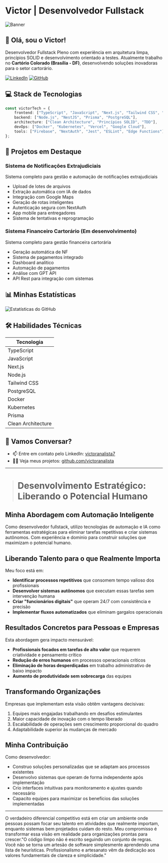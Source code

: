 # Victor | Desenvolvedor Fullstack

![Banner](https://img.shields.io/badge/Desenvolvedor-Fullstack-emerald?style=for-the-badge&logo=react)

## 👋 Olá, sou o Victor!

Desenvolvedor Fullstack Pleno com experiência em arquitetura limpa, princípios SOLID e desenvolvimento orientado a testes. Atualmente trabalho no **Cartório Colorado (Brasília - DF)**, desenvolvendo soluções inovadoras para o setor cartorário.

[![LinkedIn](https://img.shields.io/badge/LinkedIn-0077B5?style=for-the-badge&logo=linkedin&logoColor=white)](https://www.linkedin.com/in/victoranalista7/)
[![GitHub](https://img.shields.io/badge/GitHub-100000?style=for-the-badge&logo=github&logoColor=white)](https://github.com/victoranalista)

## 💻 Stack de Tecnologias

```typescript
const victorTech = {
    frontend: ["TypeScript", "JavaScript", "Next.js", "Tailwind CSS", "Shadcn UI"],
    backend: ["Node.js", "NestJS", "Prisma", "PostgreSQL"],
    architecture: ["Clean Architecture", "Princípios SOLID", "TDD"],
    devOps: ["Docker", "Kubernetes", "Vercel", "Google Cloud"],
    tools: ["Firebase", "NextAuth", "Jest", "ESLint", "Edge Functions"]
};
```

## 🚀 Projetos em Destaque

### Sistema de Notificações Extrajudiciais
Sistema completo para gestão e automação de notificações extrajudiciais

- Upload de lotes de arquivos
- Extração automática com IA de dados
- Integração com Google Maps
- Geração de rotas inteligentes
- Autenticação segura com NextAuth
- App mobile para entregadores
- Sistema de tentativas e reprogramação

### Sistema Financeiro Cartorário (Em desenvolvimento)
Sistema completo para gestão financeira cartorária

- Geração automática de NF
- Sistema de pagamentos integrado
- Dashboard analítico
- Automação de pagamentos
- Análise com GPT API
- API Rest para integração com sistemas

## 📊 Minhas Estatísticas

![Estatísticas do GitHub](https://github-readme-stats.vercel.app/api?username=victoranalista&show_icons=true&theme=tokyonight)

## 🛠️ Habilidades Técnicas

| Tecnologia |
|------------|
| TypeScript | 
| JavaScript | 
| Next.js | 
| Node.js | 
| Tailwind CSS | 
| PostgreSQL | 
| Docker | 
| Kubernetes | 
| Prisma | 
| Clean Architecture | 

## 💬 Vamos Conversar?

- 📫 Entre em contato pelo LinkedIn: [victoranalista7](https://www.linkedin.com/in/victoranalista7/)
- 👨‍💻 Veja meus projetos: [github.com/victoranalista](https://github.com/victoranalista)

---

> # Desenvolvimento Estratégico: Liberando o Potencial Humano

## Minha Abordagem com Automação Inteligente

Como desenvolvedor fullstack, utilizo tecnologias de automação e IA como ferramentas estratégicas para eliminar tarefas repetitivas e criar sistemas autônomos. Com experiência e dominio para construir soluções que maximizam o potencial humano.

## Liberando Talento para o que Realmente Importa

Meu foco está em:

- **Identificar processos repetitivos** que consomem tempo valioso dos profissionais
- **Desenvolver sistemas autônomos** que executam essas tarefas sem intervenção humana
- **Criar "funcionários digitais"** que operam 24/7 com consistência e precisão
- **Implementar fluxos automatizados** que eliminam gargalos operacionais

## Resultados Concretos para Pessoas e Empresas

Esta abordagem gera impacto mensurável:

- **Profissionais focados em tarefas de alto valor** que requerem criatividade e pensamento crítico
- **Redução de erros humanos** em processos operacionais críticos
- **Eliminação de horas desperdiçadas** em trabalho administrativo de baixo impacto
- **Aumento de produtividade sem sobrecarga** das equipes

## Transformando Organizações

Empresas que implementam esta visão obtêm vantagens decisivas:

1. Equipes mais engajadas trabalhando em desafios estimulantes
2. Maior capacidade de inovação com o tempo liberado
3. Escalabilidade de operações sem crescimento proporcional do quadro
4. Adaptabilidade superior às mudanças de mercado

## Minha Contribuição

Como desenvolvedor:

- Construo soluções personalizadas que se adaptam aos processos existentes
- Desenvolvo sistemas que operam de forma independente após implementação
- Crio interfaces intuitivas para monitoramento e ajustes quando necessário
- Capacito equipes para maximizar os benefícios das soluções implementadas

---

O verdadeiro diferencial competitivo está em criar um ambiente onde pessoas possam focar seu talento em atividades que realmente importam, enquanto sistemas bem projetados cuidam do resto. Meu compromisso é transformar essa visão em realidade para organizações prontas para crescer."O código limpo não é escrito seguindo um conjunto de regras. Você não se torna um artesão de software simplesmente aprendendo uma lista de heurísticas. Profissionalismo e artesanato vêm da dedicação aos valores fundamentais de clareza e simplicidade."